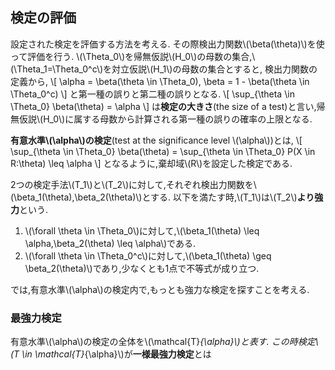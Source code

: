 ## 検定の評価
設定された検定を評価する方法を考える.
その際検出力関数\\(\beta(\theta)\\)を使って評価を行う.
\\(\Theta_0\\)を帰無仮説\\(H_0\\)の母数の集合,\\(\Theta_1=\Theta_0^c\\)を対立仮説\\(H_1\\)の母数の集合とすると,
検出力関数の定義から,
\\[
	\alpha = \beta(\theta \in \Theta_0), \beta = 1 - \beta(\theta \in \Theta_0^c)
\\]
と第一種の誤りと第二種の誤りとなる.
\\[
	\sup_{\theta \in \Theta_0} \beta(\theta) = \alpha
\\]
は**検定の大きさ**(the size of a test)と言い,帰無仮説\\(H_0\\)に属する母数から計算される第一種の誤りの確率の上限となる.

**有意水準\\(\alpha\\)の検定**(test at the significance level \\(\alpha\\))とは,
\\[
	\sup_{\theta \in \Theta_0} \beta(\theta) = \sup_{\theta \in \Theta_0} P(X \in R:\theta) \leq \alpha
\\]
となるように,棄却域\\(R\\)を設定した検定である.

2つの検定手法\\(T_1\\)と\\(T_2\\)に対して,それぞれ検出力関数を\\(\beta_1(\theta),\beta_2(\theta)\\)とする.
以下を満たす時,\\(T_1\\)は\\(T_2\\)**より強力**という.
1. \\(\forall \theta \in \Theta_0\\)に対して,\\(\beta_1(\theta) \leq \alpha,\beta_2(\theta) \leq \alpha\\)である.
1. \\(\forall \theta \in \Theta_0^c\\)に対して,\\(\beta_1(\theta) \geq \beta_2(\theta)\\)であり,少なくとも1点で不等式が成り立つ.

では,有意水準\\(\alpha\\)の検定内で,もっとも強力な検定を探すことを考える.

### 最強力検定
有意水準\\(\alpha\\)の検定の全体を\\(\mathcal{T}_{\alpha}\\)と表す.
この時検定\\(T \in \mathcal{T}_{\alpha}\\)が**一様最強力検定**とは
